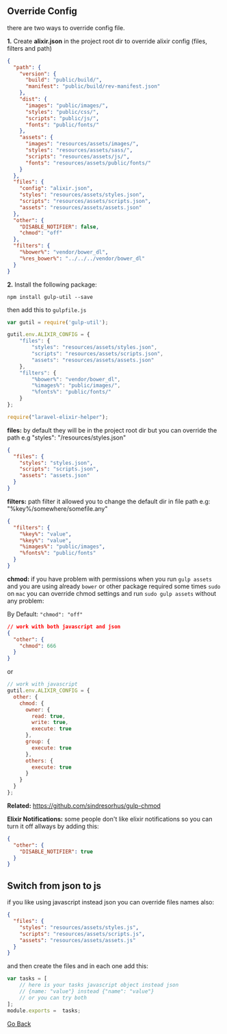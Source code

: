 
## Override Config
there are two ways to override config file. 

**1.** Create **alixir.json** in the project root dir to override alixir config (files, filters and path) 
```json
{
  "path": {
    "version": {
      "build": "public/build/",
      "manifest": "public/build/rev-manifest.json"
    },
    "dist": {
      "images": "public/images/",
      "styles": "public/css/",
      "scripts": "public/js/",
      "fonts": "public/fonts/"
    },
    "assets": {
      "images": "resources/assets/images/",
      "styles": "resources/assets/sass/",
      "scripts": "resources/assets/js/",
      "fonts": "resources/assets/public/fonts/"
    }
  },
  "files": {
    "config": "alixir.json",
    "styles": "resources/assets/styles.json",
    "scripts": "resources/assets/scripts.json",
    "assets": "resources/assets/assets.json"
  },
  "other": {
    "DISABLE_NOTIFIER": false,
    "chmod": "off"
  },
  "filters": {
    "%bower%": "vendor/bower_dl",
    "%res_bower%": "../../../vendor/bower_dl"
  }
}
```

**2.** Install the following package:
```
npm install gulp-util --save
```

then add this to `gulpfile.js`
```javascript
var gutil = require('gulp-util');

gutil.env.ALIXIR_CONFIG = {
    "files": {
        "styles": "resources/assets/styles.json",
        "scripts": "resources/assets/scripts.json",
        "assets": "resources/assets/assets.json"
    },
    "filters": {
        "%bower%": "vendor/bower_dl",
        "%images%": "public/images/",
        "%fonts%": "public/fonts/"
    }
};

require("laravel-elixir-helper");
```



**files:** by default they will be in the project root dir but you can override the path e.g "styles": "/resources/styles.json"
```json
{
  "files": {
    "styles": "styles.json",
    "scripts": "scripts.json",
    "assets": "assets.json"
  }
}
```


**filters:** path filter it allowed you to change the default dir in file path e.g:
"%key%/somewhere/somefile.any"

```json
{
  "filters": {
    "%key%": "value",
    "%key%": "value",
    "%images%": "public/images",
    "%fonts%": "public/fonts"
  }
}
```

**chmod:** if you have problem with permissions when you run `gulp assets` and you are using already `bower` or other package required some times `sudo` on `mac` you can override chmod settings and run `sudo gulp assets` without any problem:

By Default: `"chmod": "off"`
```json
// work with both javascript and json
{
  "other": {
    "chmod": 666
  }
}
```
or
```javascript
// work with javascript
gutil.env.ALIXIR_CONFIG = {
  other: { 
    chmod: {
      owner: {
        read: true,
        write: true,
        execute: true
      },
      group: {
        execute: true
      },
      others: {
        execute: true
      }
    }
  }
};
```
**Related:** https://github.com/sindresorhus/gulp-chmod  

**Elixir Notifications:** some people don't like elixir notifications so you can turn it off allways by adding this:

```json
{
  "other": {
    "DISABLE_NOTIFIER": true
  }
}
```

## Switch from json to js

if you like using javascript instead json you can override files names also:
 
```json
{
  "files": {
    "styles": "resources/assets/styles.js",
    "scripts": "resources/assets/scripts.js",
    "assets": "resources/assets/assets.js"
  }
}
```
and then create the files and in each one add this:
```javascript
var tasks = [
    // here is your tasks javascript object instead json
    // {name: "value"} instead {"name": "value"}
    // or you can try both
];
module.exports =  tasks;
```



[Go Back](README.md)
